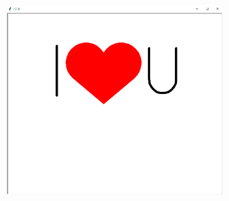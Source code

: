 <div align="center">
    <img src="../Assets/images/CodeWithLove.png" alt="I❤U">
</div align="center">

